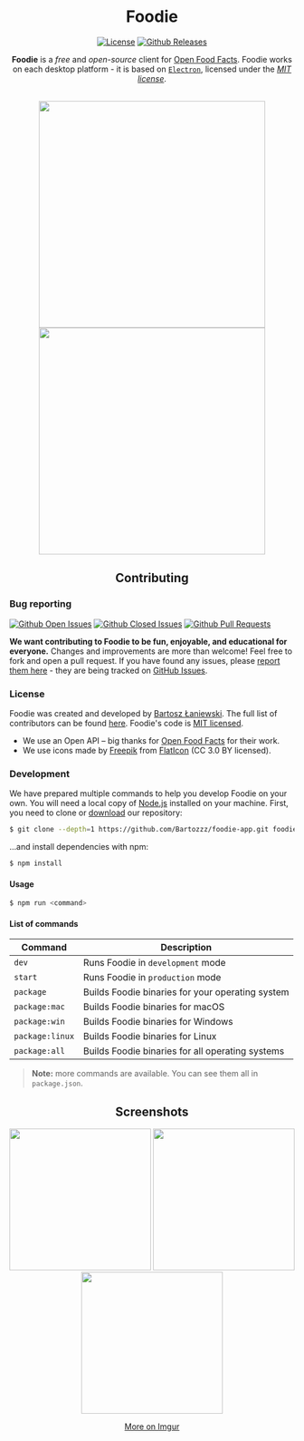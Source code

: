 <div align="center">
  <h1>Foodie</h1>

[![License](https://img.shields.io/badge/license-MIT-brightgreen.svg)](LICENSE)
[![Github Releases](https://img.shields.io/github/downloads/Bartozzz/foodie-app/latest/total.svg)](https://github.com/Bartozzz/foodie-app/releases)
  <br>

**Foodie** is a *free* and *open-source* client for [Open Food Facts](https://world.openfoodfacts.org/). Foodie works on each desktop platform - it is based on [`Electron`](https://electronjs.org/), licensed under the *[MIT license](#license)*.

<br>

<img src="https://i.imgur.com/Zikp83K.png" width="400"/>
<img src="https://i.imgur.com/q4IjiJ3.png" width="400"/>
</div>

<h2 align="center">Contributing</h2>

### Bug reporting

[![Github Open Issues](https://img.shields.io/github/issues-raw/Bartozzz/foodie-app.svg)](https://github.com/Bartozzz/foodie-app/issues)
[![Github Closed Issues](https://img.shields.io/github/issues-closed-raw/Bartozzz/foodie-app.svg)](https://github.com/Bartozzz/foodie-app/issues?q=is%3Aissue+is%3Aclosed)
[![Github Pull Requests](https://img.shields.io/github/issues-pr-raw/Bartozzz/foodie-app.svg)](https://github.com/Bartozzz/foodie-app/pulls)

**We want contributing to Foodie to be fun, enjoyable, and educational for everyone.** Changes and improvements are more than welcome! Feel free to fork and open a pull request. If you have found any issues, please [report them here](https://github.com/Bartozzz/foodie-app/issues/new) - they are being tracked on [GitHub Issues](https://github.com/Bartozzz/foodie-app/issues).

### License

Foodie was created and developed by [Bartosz Łaniewski](https://github.com/Bartozzz). The full list of contributors can be found [here](https://github.com/Bartozzz/foodie-app/graphs/contributors). Foodie's code is [MIT licensed](https://github.com/Bartozzz/foodie-app/blob/master/LICENSE).  

- We use an Open API – big thanks for [Open Food Facts](https://world.openfoodfacts.org/) for their work.
- We use icons made by [Freepik](https://www.freepik.com/) from [FlatIcon](https://www.flaticon.com/) (CC 3.0 BY licensed).

### Development

We have prepared multiple commands to help you develop Foodie on your own. You will need a local copy of [Node.js](https://nodejs.org/en/) installed on your machine. First, you need to clone or [download](https://github.com/Bartozzz/foodie-app/archive/dev.zip) our repository:

```bash
$ git clone --depth=1 https://github.com/Bartozzz/foodie-app.git foodie
```

…and install dependencies with npm:

```bash
$ npm install
```

#### Usage

```bash
$ npm run <command>
```

#### List of commands

| Command         | Description                                       |
|-----------------|---------------------------------------------------|
| `dev`           | Runs Foodie in `development` mode                 |
| `start`         | Runs Foodie in `production` mode                  |
| `package`       | Builds Foodie binaries for your operating system  |
| `package:mac`   | Builds Foodie binaries for macOS                  |
| `package:win`   | Builds Foodie binaries for Windows                |
| `package:linux` | Builds Foodie binaries for Linux                  |
| `package:all`   | Builds Foodie binaries for all operating systems  |

>**Note:** more commands are available. You can see them all in `package.json`.

<div align="center">
  <h2>Screenshots</h2>

<img src="https://i.imgur.com/m22HoGn.png" width="250"/>
<img src="https://i.imgur.com/nLm9PPA.png" width="250"/>
<img src="https://i.imgur.com/nraf15G.png" width="250"/>

[More on Imgur](https://imgur.com/a/LWOxO0s)
</div>
